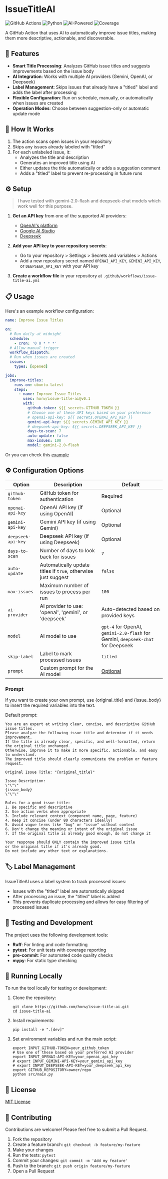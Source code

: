 # IssueTitleAI

![GitHub Actions](https://img.shields.io/badge/GitHub%20Actions-2088FF?style=for-the-badge&logo=github-actions&logoColor=white)
![Python](https://img.shields.io/badge/Python-3.11+-blue.svg)
![AI-Powered](https://img.shields.io/badge/AI--Powered-yes-green)
![Coverage](https://raw.githubusercontent.com/horw/issue-title-ai/main/.github/badges/coverage.svg)

A GitHub Action that uses AI to automatically improve issue titles, making them more descriptive, actionable, and discoverable.

## 🌟 Features

- **Smart Title Processing**: Analyzes GitHub issue titles and suggests improvements based on the issue body
- **AI Integration**: Works with multiple AI providers (Gemini, OpenAI, or Deepseek)
- **Label Management**: Skips issues that already have a "titled" label and adds the label after processing
- **Flexible Configuration**: Run on schedule, manually, or automatically when issues are created
- **Operation Modes**: Choose between suggestion-only or automatic update mode

## 🚀 How It Works

1. The action scans open issues in your repository
2. Skips any issues already labeled with "titled"
3. For each unlabeled issue, it:
   - Analyzes the title and description
   - Generates an improved title using AI
   - Either updates the title automatically or adds a suggestion comment
   - Adds a "titled" label to prevent re-processing in future runs

## ⚙️ Setup

> I have tested with gemini-2.0-flash and deepseek-chat models which work well for this purpose.

1. **Get an API key** from one of the supported AI providers:
   - [OpenAI's platform](https://platform.openai.com/)
   - [Google AI Studio](https://aistudio.google.com/apikey)
   - [Deepseek](https://platform.deepseek.com/api_keys)
2. **Add your API key to your repository secrets**:
   - Go to your repository > Settings > Secrets and variables > Actions
   - Add a new repository secret named `OPENAI_API_KEY`, `GEMINI_API_KEY`, or `DEEPSEEK_API_KEY` with your API key

3. **Create a workflow file** in your repository at `.github/workflows/issue-title-ai.yml`

## 📋 Usage

Here's an example workflow configuration:

```yaml
name: Improve Issue Titles

on:
  # Run daily at midnight
  schedule:
    - cron: '0 0 * * *'
  # Allow manual trigger
  workflow_dispatch:
  # Run when issues are created
  issues:
    types: [opened]

jobs:
  improve-titles:
    runs-on: ubuntu-latest
    steps:
      - name: Improve Issue Titles
        uses: horw/issue-title-ai@v0.1
        with:
          github-token: ${{ secrets.GITHUB_TOKEN }}
          # Choose one of these API keys based on your preference
          # openai-api-key: ${{ secrets.OPENAI_API_KEY }}
          gemini-api-key: ${{ secrets.GEMINI_API_KEY }}
          # deepseek-api-key: ${{ secrets.DEEPSEEK_API_KEY }}
          days-to-scan: 7
          auto-update: false
          max-issues: 100
          model: gemini-2.0-flash
```

Or you can check this [example](./.github/workflows/example.yml)


## ⚙️ Configuration Options

| Option             | Description                                                   | Default                                                                         |
|--------------------|---------------------------------------------------------------|---------------------------------------------------------------------------------|
| `github-token`     | GitHub token for authentication                               | Required                                                                        |
| `openai-api-key`   | OpenAI API key (if using OpenAI)                              | Optional                                                                        |
| `gemini-api-key`   | Gemini API key (if using Gemini)                              | Optional                                                                        |
| `deepseek-api-key` | Deepseek API key (if using Deepseek)                          | Optional                                                                        |
| `days-to-scan`     | Number of days to look back for issues                        | `7`                                                                             |
| `auto-update`      | Automatically update titles if `true`, otherwise just suggest | `false`                                                                         |
| `max-issues`       | Maximum number of issues to process per run                   | `100`                                                                           |
| `ai-provider`      | AI provider to use: 'openai', 'gemini', or 'deepseek'         | Auto-detected based on provided keys                                            |
| `model`            | AI model to use                                               | `gpt-4` for OpenAI, `gemini-2.0-flash` for Gemini, `deepseek-chat` for Deepseek |
| `skip-label`       | Label to mark processed issues                                | `titled`                                                                        |
| `prompt`           | Custom prompt for the AI model                                | [Optional](#prompt)                                                             |

### Prompt
If you want to create your own prompt, use {original_title} and {issue_body} to insert the required variables into the text.

Default prompt:
```
You are an expert at writing clear, concise, and descriptive GitHub issue titles.
Please analyze the following issue title and determine if it needs improvement.
If the title is already clear, specific, and well-formatted, return the original title unchanged.
Otherwise, improve it to make it more specific, actionable, and easy to understand.
The improved title should clearly communicate the problem or feature request.

Original Issue Title: "{original_title}"

Issue Description:
\"\"\"
{issue_body}
\"\"\"

Rules for a good issue title:
1. Be specific and descriptive
2. Use action verbs when appropriate
3. Include relevant context (component name, page, feature)
4. Keep it concise (under 80 characters ideally)
5. Avoid vague terms like "bug" or "issue" without context
6. Don't change the meaning or intent of the original issue
7. If the original title is already good enough, do not change it

Your response should ONLY contain the improved issue title
or the original title if it's already good.
Do not include any other text or explanations.
```


## 🏷️ Label Management

IssueTitleAI uses a label system to track processed issues:

- Issues with the "titled" label are automatically skipped
- After processing an issue, the "titled" label is added
- This prevents duplicate processing and allows for easy filtering of processed issues

## 🧪 Testing and Development

The project uses the following development tools:

- **Ruff**: For linting and code formatting
- **pytest**: For unit tests with coverage reporting
- **pre-commit**: For automated code quality checks
- **mypy**: For static type checking

## 🔄 Running Locally

To run the tool locally for testing or development:

1. Clone the repository:
   ```
   git clone https://github.com/horw/issue-title-ai.git
   cd issue-title-ai
   ```

2. Install requirements:
   ```
   pip install -e ".[dev]"
   ```

3. Set environment variables and run the main script:
   ```
   export INPUT_GITHUB-TOKEN=your_github_token
   # Use one of these based on your preferred AI provider
   export INPUT_OPENAI-API-KEY=your_openai_api_key
   # export INPUT_GEMINI-API-KEY=your_gemini_api_key
   # export INPUT_DEEPSEEK-API-KEY=your_deepseek_api_key
   export GITHUB_REPOSITORY=owner/repo
   python src/main.py
   ```

## 📃 License

[MIT License](LICENSE)

## 👥 Contributing

Contributions are welcome! Please feel free to submit a Pull Request.

1. Fork the repository
2. Create a feature branch: `git checkout -b feature/my-feature`
3. Make your changes
4. Run the tests: `pytest`
5. Commit your changes: `git commit -m 'Add my feature'`
6. Push to the branch: `git push origin feature/my-feature`
7. Open a Pull Request
